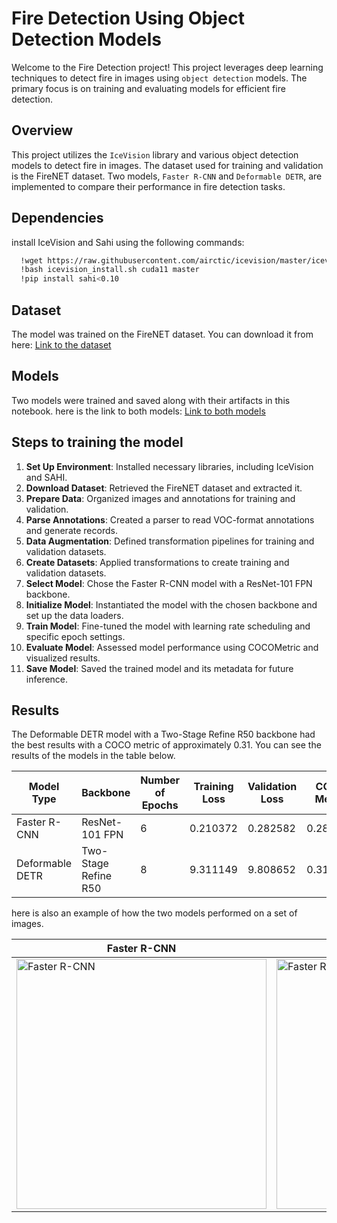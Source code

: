 # Fire Detection Using Object Detection Models

Welcome to the Fire Detection project! This project leverages deep learning techniques to detect fire in images using `object detection` models. The primary focus is on training and evaluating models for efficient fire detection.

## Overview

This project utilizes the `IceVision` library and various object detection models to detect fire in images. The dataset used for training and validation is the FireNET dataset. Two models, `Faster R-CNN` and `Deformable DETR`, are implemented to compare their performance in fire detection tasks. 

## Dependencies

install IceVision and Sahi using the following commands:
  ```bash
    !wget https://raw.githubusercontent.com/airctic/icevision/master/icevision_install.sh
    !bash icevision_install.sh cuda11 master
    !pip install sahi<0.10
  ```

## Dataset

  The model was trained on the FireNET dataset. You can download it from here: <a href="https://github.com/OlafenwaMoses/FireNET/releases/download/v1.0/fire-dataset.zip">Link to the dataset</a>

## Models

Two models were trained and saved along with their artifacts in this notebook. here is the link to both models: <a href="https://drive.google.com/drive/folders/13Sl069By28B6G7w5v3P217b0IyW2LSNK?usp=sharing">Link to both models</a>

## Steps to training the model

1. **Set Up Environment**: Installed necessary libraries, including IceVision and SAHI.
2. **Download Dataset**: Retrieved the FireNET dataset and extracted it.
3. **Prepare Data**: Organized images and annotations for training and validation.
4. **Parse Annotations**: Created a parser to read VOC-format annotations and generate records.
5. **Data Augmentation**: Defined transformation pipelines for training and validation datasets.
6. **Create Datasets**: Applied transformations to create training and validation datasets.
7. **Select Model**: Chose the Faster R-CNN model with a ResNet-101 FPN backbone.
8. **Initialize Model**: Instantiated the model with the chosen backbone and set up the data loaders.
9. **Train Model**: Fine-tuned the model with learning rate scheduling and specific epoch settings.
10. **Evaluate Model**: Assessed model performance using COCOMetric and visualized results.
11. **Save Model**: Saved the trained model and its metadata for future inference.

## Results

The Deformable DETR model with a Two-Stage Refine R50 backbone had the best results with a COCO metric of approximately 0.31. You can see the results of the models in the table below.

| Model Type        | Backbone                | Number of Epochs | Training Loss | Validation Loss | COCO Metric |
|-------------------|-------------------------|------------------|---------------|-----------------|-------------|
| Faster R-CNN      | ResNet-101 FPN          | 6                | 0.210372      | 0.282582        | 0.281485    |
| Deformable DETR   | Two-Stage Refine R50    | 8                | 9.311149      | 9.808652        | 0.312269    |

here is also an example of how the two models performed on a set of images.

| Faster R-CNN | Deformable DETR |
|--------------|-----------------|
| <img src="https://github.com/SaharM80/fire-detector/assets/130160952/02165846-38f9-42c7-8a5e-00153edc9668" alt="Faster R-CNN" width="400"/>| <img src="https://github.com/SaharM80/fire-detector/assets/130160952/02165846-38f9-42c7-8a5e-00153edc9668" alt="Faster R-CNN" width="400"/>|






